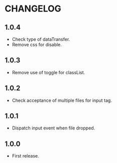 # CHANGELOG

## 1.0.4

* Check type of dataTransfer.
* Remove css for disable.

## 1.0.3

* Remove use of toggle for classList.

## 1.0.2

* Check acceptance of multiple files for input tag.

## 1.0.1

* Dispatch input event when file dropped.

## 1.0.0

* First release.
